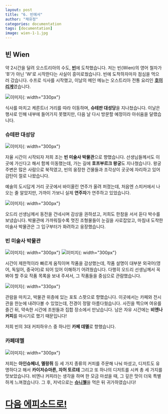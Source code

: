 ```yaml
---
layout: post
title: "6. 빈에서"
author: "채유정"
categories: documentation
tags: [documentation]
image: wien-1-1.jpg
---
```


## 빈 Wien

약 2시간을 달려 오스트리아의 수도, [**빈**](https://travel.naver.com/overseas/ATVIE190454/city/summary)에 도착했습니다. 저는 빈(Wien)의 영어 철자가 'B'가 아닌 'W'로 시작한다는 사실이 흥미로웠습니다. 빈에 도착하자마자 점심을 먹으러 갔습니다. 수프로 식사를 시작했고, 이날의 메인 메뉴는 오스트리아 전통 요리인 [**호이리게**](https://y2ll5wxxx.github.io/at-zhoiri)였습니다.

![이미지](/assets/img/wien-1-2.jpg "빈"){: width="330px"}

식사를 마치고 케른트너 거리를 따라 이동하며, **슈테판 대성당**을 지나쳤습니다. 이날은 행사로 인해 내부에 들어가지 못했지만, 다음 날 다시 방문할 예정이라 아쉬움을 달랬습니다.

### 슈테판 대성당

![이미지](/assets/img/wien-1-6.jpg "슈테판 대성당"){: width="300px"}

자율 시간이 시작되자 저희 조는 **빈 미술사 박물관**으로 향했습니다. 선생님들께서도 이곳에 가신다고 해서 함께 이동했는데, 가는 길에 **호프부르크 왕궁**도 지나쳤습니다. 왕궁 주변은 많은 사람으로 북적였고, 빈의 웅장한 건물들과 조각상이 곳곳에 자리하고 있어 감탄이 절로 나왔습니다.

예술의 도시답게 거리 곳곳에서 바이올린 연주가 울려 퍼졌는데, 처음엔 스피커에서 나오는 줄 알았지만, 가까이 가보니 실제 **연주자**가 연주하고 있었습니다.

![이미지](/assets/img/play-1.jpg "연주"){: width="300px"}

오드리 선생님께서 동전을 건네시며 감상을 권하셨고, 저희도 한참을 서서 듣다 박수를 보냈습니다. 박물관에 가까워질수록 멋진 조형물들이 눈길을 사로잡았고, 마침내 도착한 미술사 박물관은 그 입구부터가 화려하고 웅장했습니다.

### 빈 미술사 박물관

![이미지](/assets/img/wien-1-3.jpg "빈 미술사 박물관"){: width="300px"}
![이미지](/assets/img/wien-1-4.jpg "빈 미술사 박물관"){: width="300px"}

시간이 제한적이라 빠르게 움직이며 작품을 감상했는데, 작품 설명이 대부분 외국어(영어, 독일어, 중국어)로 되어 있어 이해하기 어려웠습니다. 다행히 오드리 선생님께서 꼭 봐야 할 주요 작품 목록을 보내 주셔서, 그 작품들을 중심으로 관람했습니다.

![이미지](/assets/img/mus-1.jpg "빈 미술사 박물관"){: width="330px"}

관람을 마치고, 박물관 위층에 있는 포토 스팟으로 향했습니다. 이곳에서는 카페와 전시관을 한눈에 내려다볼 수 있었는데, 전경이 정말 아름다웠습니다. 사진을 찍으며 여유를 즐긴 뒤, 약속한 시간에 조원들과 집합 장소에서 만났습니다. 남은 자유 시간에는 **비엔나 커피**를 마시기로 했기 때문입니다!

저희 빈의 3대 커피하우스 중 하나인 **카페 데멜**로 향했습니다.

### 카페데멜

![이미지](/assets/img/wien-1-5.jpg "카페데멜"){: width="300px"}

저희는 **아인슈페너, 멜랑쥐** 등 세 가지 종류의 커피를 주문해 나눠 마셨고, 디저트도 유명하다고 해서 **카이저슈마른, 자허 토르테** 그리고 또 하나의 디저트를 시켜 총 세 가지를 맛보았습니다. 비엔나 커피라는 생각을 하며 한 모금 마셨을 때, 그 깊은 맛이 더욱 특별하게 느껴졌습니다. 그 후, 저녁으로는 [**슈니첼**](https://y2ll5wxxx.github.io/at-zzsunuchell)을 먹은 뒤 귀가하였습니다!

# [다음 에피소드로!](https://y2ll5wxxx.github.io/at-wien-2)
